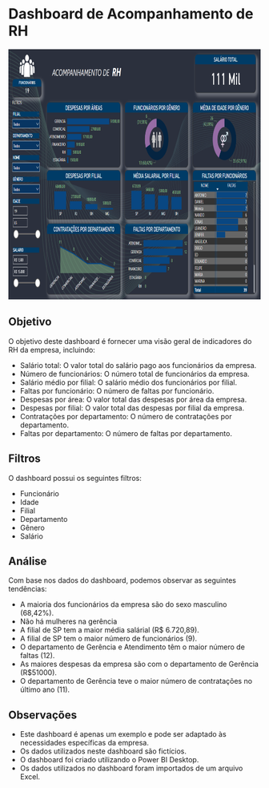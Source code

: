  <h1>Dashboard de Acompanhamento de RH</h1>
<img src="/assets/preview.png" alt="Preview do Dashboard do RH" width="900" height="500">

  <h2>Objetivo</h2>
  <p>O objetivo deste dashboard é fornecer uma visão geral de indicadores do RH da empresa, incluindo:</p>
  <ul>
    <li>Salário total: O valor total do salário pago aos funcionários da empresa.</li>
    <li>Número de funcionários: O número total de funcionários da empresa.</li>
    <li>Salário médio por filial: O salário médio dos funcionários por filial.</li>
    <li>Faltas por funcionário: O número de faltas por funcionário.</li>
    <li>Despesas por área: O valor total das despesas por área da empresa.</li>
    <li>Despesas por filial: O valor total das despesas por filial da empresa.</li>
    <li>Contratações por departamento: O número de contratações por departamento.</li>
    <li>Faltas por departamento: O número de faltas por departamento.</li>
  </ul>

  <h2>Filtros</h2>
  <p>O dashboard possui os seguintes filtros:</p>
  <ul>
    <li>Funcionário</li>
    <li>Idade</li>
    <li>Filial</li>
    <li>Departamento</li>
    <li>Gênero</li>
    <li>Salário</li>

  </ul>

  <h2>Análise</h2>
  <p>Com base nos dados do dashboard, podemos observar as seguintes tendências:</p>
  <ul>
    <li>A maioria dos funcionários da empresa são do sexo masculino (68,42%).</li>
    <li>Não há mulheres na gerência</li>
    <li>A filial de SP tem a maior média salárial (R$ 6.720,89).</li>
    <li>A filial de SP tem o maior número de funcionários (9).</li>
    <li>O departamento de Gerência e Atendimento têm o maior número de faltas (12).</li>
    <li>As maiores despesas da empresa são com o departamento de Gerência (R$51000).</li>
    <li>O departamento de Gerência teve o maior número de contratações no último ano (11).</li>
  </ul>

  
  <h2>Observações</h2>
   <ul>
    <li>Este dashboard é apenas um exemplo e pode ser adaptado às necessidades específicas da empresa.</li>
    <li>Os dados utilizados neste dashboard são fictícios.</li>
    <li>O dashboard foi criado utilizando o Power BI Desktop.</li>
    <li>Os dados utilizados no dashboard foram importados de um arquivo Excel.</li>
  </ul>
